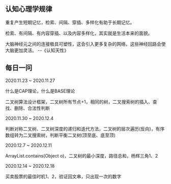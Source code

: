 ## 认知心理学规律

重复产生短期记忆，检索、间隔、穿插、多样化有助于长期记忆。

检索、有间隔、有内容穿插、以及内容多样化，其实就是生活本来的面貌。

大脑神经元之间的连接极具可塑性，这会引入更多复杂的网络，这些神经回路会使大脑更加灵活。  --《认知天性》


## 每日一问

2020.11.23 ~ 2020.11.27

什么是CAP理论，什么是BASE理论

二叉树算法设计框架，二叉树所有节点+1，相同的树，二叉搜索树的插入、查找、删除、合法性判断


2020.11.30 ~ 2020.12.4

判断对称二叉树、二叉树深度的递归和迭代方法，二叉树的层次遍历(反向)，有序数组转为二叉搜索树，判断平衡二叉树(顶至底、底至顶)

2020.12.7 ~ 2020.12.11

ArrayList.contains(Object o)，二叉树的最小深度，路径总和，杨辉三角1、2

2020.12.14 ~ 2020.12.18

买卖股票的最佳时机1、2，验证回文串，只出现一次的数字
